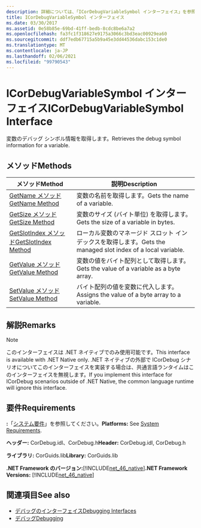 ```yaml
---
description: 詳細については、「ICorDebugVariableSymbol インターフェイス」を参照してください。
title: ICorDebugVariableSymbol インターフェイス
ms.date: 03/30/2017
ms.assetid: 0e58b85e-69bd-41ff-bedb-8cdc8be6a7a2
ms.openlocfilehash: fa3fc1f318627e9175a3066c3bd3eac00929ea60
ms.sourcegitcommit: ddf7edb67715a5b9a45e3dd44536dabc153c1de0
ms.translationtype: MT
ms.contentlocale: ja-JP
ms.lasthandoff: 02/06/2021
ms.locfileid: "99790543"
---
```

# <a name="icordebugvariablesymbol-interface"></a><span data-ttu-id="aafbb-103">ICorDebugVariableSymbol インターフェイス</span><span class="sxs-lookup"><span data-stu-id="aafbb-103">ICorDebugVariableSymbol Interface</span></span>

<span data-ttu-id="aafbb-104">変数のデバッグ シンボル情報を取得します。</span><span class="sxs-lookup"><span data-stu-id="aafbb-104">Retrieves the debug symbol information for a variable.</span></span>  
  
## <a name="methods"></a><span data-ttu-id="aafbb-105">メソッド</span><span class="sxs-lookup"><span data-stu-id="aafbb-105">Methods</span></span>  
  
|<span data-ttu-id="aafbb-106">メソッド</span><span class="sxs-lookup"><span data-stu-id="aafbb-106">Method</span></span>|<span data-ttu-id="aafbb-107">説明</span><span class="sxs-lookup"><span data-stu-id="aafbb-107">Description</span></span>|  
|------------|-----------------|  
|[<span data-ttu-id="aafbb-108">GetName メソッド</span><span class="sxs-lookup"><span data-stu-id="aafbb-108">GetName Method</span></span>](icordebugvariablesymbol-getname-method.md)|<span data-ttu-id="aafbb-109">変数の名前を取得します。</span><span class="sxs-lookup"><span data-stu-id="aafbb-109">Gets the name of a variable.</span></span>|  
|[<span data-ttu-id="aafbb-110">GetSize メソッド</span><span class="sxs-lookup"><span data-stu-id="aafbb-110">GetSize Method</span></span>](icordebugvariablesymbol-getsize-method.md)|<span data-ttu-id="aafbb-111">変数のサイズ (バイト単位) を取得します。</span><span class="sxs-lookup"><span data-stu-id="aafbb-111">Gets the size of a variable in bytes.</span></span>|  
|[<span data-ttu-id="aafbb-112">GetSlotIndex メソッド</span><span class="sxs-lookup"><span data-stu-id="aafbb-112">GetSlotIndex Method</span></span>](icordebugvariablesymbol-getslotindex-method.md)|<span data-ttu-id="aafbb-113">ローカル変数のマネージド スロット インデックスを取得します。</span><span class="sxs-lookup"><span data-stu-id="aafbb-113">Gets the managed slot index of a local variable.</span></span>|  
|[<span data-ttu-id="aafbb-114">GetValue メソッド</span><span class="sxs-lookup"><span data-stu-id="aafbb-114">GetValue Method</span></span>](icordebugvariablesymbol-getvalue-method.md)|<span data-ttu-id="aafbb-115">変数の値をバイト配列として取得します。</span><span class="sxs-lookup"><span data-stu-id="aafbb-115">Gets the value of a variable as a byte array.</span></span>|  
|[<span data-ttu-id="aafbb-116">SetValue メソッド</span><span class="sxs-lookup"><span data-stu-id="aafbb-116">SetValue Method</span></span>](icordebugvariablesymbol-setvalue-method.md)|<span data-ttu-id="aafbb-117">バイト配列の値を変数に代入します。</span><span class="sxs-lookup"><span data-stu-id="aafbb-117">Assigns the value of a byte array to a variable.</span></span>|  
  
## <a name="remarks"></a><span data-ttu-id="aafbb-118">解説</span><span class="sxs-lookup"><span data-stu-id="aafbb-118">Remarks</span></span>  
  
> [!NOTE]
> <span data-ttu-id="aafbb-119">このインターフェイスは .NET ネイティブでのみ使用可能です。</span><span class="sxs-lookup"><span data-stu-id="aafbb-119">This interface is available with .NET Native only.</span></span> <span data-ttu-id="aafbb-120">.NET ネイティブの外部で ICorDebug シナリオについてこのインターフェイスを実装する場合は、共通言語ランタイムはこのインターフェイスを無視します。</span><span class="sxs-lookup"><span data-stu-id="aafbb-120">If you implement this interface for ICorDebug scenarios outside of .NET Native, the common language runtime will ignore this interface.</span></span>  
  
## <a name="requirements"></a><span data-ttu-id="aafbb-121">要件</span><span class="sxs-lookup"><span data-stu-id="aafbb-121">Requirements</span></span>  

 <span data-ttu-id="aafbb-122">**:**「[システム要件](../../get-started/system-requirements.md)」を参照してください。</span><span class="sxs-lookup"><span data-stu-id="aafbb-122">**Platforms:** See [System Requirements](../../get-started/system-requirements.md).</span></span>  
  
 <span data-ttu-id="aafbb-123">**ヘッダー:** CorDebug.idl、CorDebug.h</span><span class="sxs-lookup"><span data-stu-id="aafbb-123">**Header:** CorDebug.idl, CorDebug.h</span></span>  
  
 <span data-ttu-id="aafbb-124">**ライブラリ:** CorGuids.lib</span><span class="sxs-lookup"><span data-stu-id="aafbb-124">**Library:** CorGuids.lib</span></span>  
  
 <span data-ttu-id="aafbb-125">**.NET Framework のバージョン:**[!INCLUDE[net_46_native](../../../../includes/net-46-native-md.md)]</span><span class="sxs-lookup"><span data-stu-id="aafbb-125">**.NET Framework Versions:** [!INCLUDE[net_46_native](../../../../includes/net-46-native-md.md)]</span></span>  
  
## <a name="see-also"></a><span data-ttu-id="aafbb-126">関連項目</span><span class="sxs-lookup"><span data-stu-id="aafbb-126">See also</span></span>

- [<span data-ttu-id="aafbb-127">デバッグのインターフェイス</span><span class="sxs-lookup"><span data-stu-id="aafbb-127">Debugging Interfaces</span></span>](debugging-interfaces.md)
- [<span data-ttu-id="aafbb-128">デバッグ</span><span class="sxs-lookup"><span data-stu-id="aafbb-128">Debugging</span></span>](index.md)
